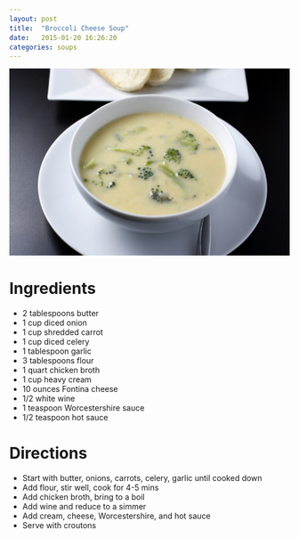 ```yaml
---
layout: post
title:  "Broccoli Cheese Soup"
date:   2015-01-20 16:26:20
categories: soups
---
```


![](/images/broc-soup.jpg) 

# Ingredients

- 2 tablespoons butter
- 1 cup diced onion
- 1 cup shredded carrot
- 1 cup diced celery
- 1 tablespoon garlic
- 3 tablespoons flour
- 1 quart chicken broth
- 1 cup heavy cream
- 10 ounces Fontina cheese
- 1/2 white wine
- 1 teaspoon Worcestershire sauce
- 1/2 teaspoon hot sauce

# Directions

- Start with butter, onions, carrots, celery, garlic until cooked down
- Add flour, stir well, cook for 4-5 mins
- Add chicken broth, bring to a boil
- Add wine and reduce to a simmer
- Add cream, cheese, Worcestershire, and hot sauce
- Serve with croutons